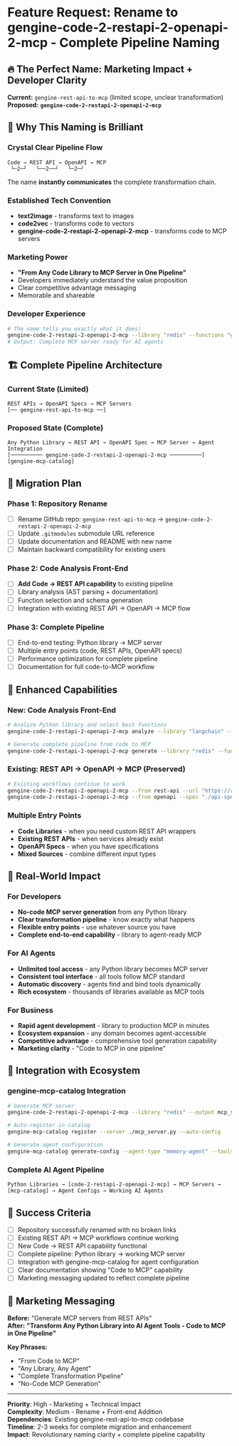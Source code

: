 # Feature Request: Rename to gengine-code-2-restapi-2-openapi-2-mcp - Complete Pipeline Naming

## 🔥 The Perfect Name: Marketing Impact + Developer Clarity

**Current:** `gengine-rest-api-to-mcp` (limited scope, unclear transformation)  
**Proposed:** **`gengine-code-2-restapi-2-openapi-2-mcp`** 

## 🎯 Why This Naming is Brilliant

### Crystal Clear Pipeline Flow
```
Code → REST API → OpenAPI → MCP
 └─2─┘   └──2──┘   └─2─┘
```
The name **instantly communicates** the complete transformation chain.

### Established Tech Convention
- **text2image** - transforms text to images
- **code2vec** - transforms code to vectors  
- **gengine-code-2-restapi-2-openapi-2-mcp** - transforms code to MCP servers

### Marketing Power
- **"From Any Code Library to MCP Server in One Pipeline"**
- Developers immediately understand the value proposition
- Clear competitive advantage messaging
- Memorable and shareable

### Developer Experience
```bash
# The name tells you exactly what it does!
gengine-code-2-restapi-2-openapi-2-mcp --library "redis" --functions "get,set,expire"
# Output: Complete MCP server ready for AI agents
```

## 🏗️ Complete Pipeline Architecture

### Current State (Limited)
```
REST APIs → OpenAPI Specs → MCP Servers
[── gengine-rest-api-to-mcp ──]
```

### Proposed State (Complete)
```
Any Python Library → REST API → OpenAPI Spec → MCP Server → Agent Integration
[────────── gengine-code-2-restapi-2-openapi-2-mcp ──────────]   [gengine-mcp-catalog]
```

## 🔧 Migration Plan

### Phase 1: Repository Rename
- [ ] Rename GitHub repo: `gengine-rest-api-to-mcp` → `gengine-code-2-restapi-2-openapi-2-mcp`
- [ ] Update `.gitmodules` submodule URL reference
- [ ] Update documentation and README with new name
- [ ] Maintain backward compatibility for existing users

### Phase 2: Code Analysis Front-End
- [ ] **Add Code → REST API capability** to existing pipeline
- [ ] Library analysis (AST parsing + documentation) 
- [ ] Function selection and schema generation
- [ ] Integration with existing REST API → OpenAPI → MCP flow

### Phase 3: Complete Pipeline
- [ ] End-to-end testing: Python library → MCP server
- [ ] Multiple entry points (code, REST APIs, OpenAPI specs)
- [ ] Performance optimization for complete pipeline
- [ ] Documentation for full code-to-MCP workflow

## 🚀 Enhanced Capabilities

### New: Code Analysis Front-End
```bash
# Analyze Python library and select best functions
gengine-code-2-restapi-2-openapi-2-mcp analyze --library "langchain" --use-case "agent-memory"

# Generate complete pipeline from code to MCP
gengine-code-2-restapi-2-openapi-2-mcp generate --library "redis" --functions "get,set,hget,expire"
```

### Existing: REST API → OpenAPI → MCP (Preserved)
```bash
# Existing workflows continue to work
gengine-code-2-restapi-2-openapi-2-mcp --from rest-api --url "https://api.service.com"
gengine-code-2-restapi-2-openapi-2-mcp --from openapi --spec "./api-spec.yaml"
```

### Multiple Entry Points
- **Code Libraries** - when you need custom REST API wrappers
- **Existing REST APIs** - when services already exist
- **OpenAPI Specs** - when you have specifications
- **Mixed Sources** - combine different input types

## 🎪 Real-World Impact

### For Developers
- **No-code MCP server generation** from any Python library
- **Clear transformation pipeline** - know exactly what happens
- **Flexible entry points** - use whatever source you have
- **Complete end-to-end capability** - library to agent-ready MCP

### For AI Agents
- **Unlimited tool access** - any Python library becomes MCP server
- **Consistent tool interface** - all tools follow MCP standard
- **Automatic discovery** - agents find and bind tools dynamically
- **Rich ecosystem** - thousands of libraries available as MCP tools

### For Business
- **Rapid agent development** - library to production MCP in minutes
- **Ecosystem expansion** - any domain becomes agent-accessible
- **Competitive advantage** - comprehensive tool generation capability
- **Marketing clarity** - "Code to MCP in one pipeline"

## 🔗 Integration with Ecosystem

### gengine-mcp-catalog Integration
```bash
# Generate MCP server
gengine-code-2-restapi-2-openapi-2-mcp --library "redis" --output mcp_server.py

# Auto-register in catalog
gengine-mcp-catalog register --server ./mcp_server.py --auto-config

# Generate agent configuration
gengine-mcp-catalog generate-config --agent-type "memory-agent" --tools "redis,vector-db"
```

### Complete AI Agent Pipeline
```
Python Libraries → [code-2-restapi-2-openapi-2-mcp] → MCP Servers → [mcp-catalog] → Agent Configs → Working AI Agents
```

## 🎯 Success Criteria

- [ ] Repository successfully renamed with no broken links
- [ ] Existing REST API → MCP workflows continue working
- [ ] New Code → REST API capability functional
- [ ] Complete pipeline: Python library → working MCP server
- [ ] Integration with gengine-mcp-catalog for agent configuration
- [ ] Clear documentation showing "Code to MCP" capability
- [ ] Marketing messaging updated to reflect complete pipeline

## 🚀 Marketing Messaging

**Before:** "Generate MCP servers from REST APIs"  
**After:** **"Transform Any Python Library into AI Agent Tools - Code to MCP in One Pipeline"**

**Key Phrases:**
- "From Code to MCP"
- "Any Library, Any Agent"  
- "Complete Transformation Pipeline"
- "No-Code MCP Generation"

---

**Priority**: High - Marketing + Technical Impact  
**Complexity**: Medium - Rename + Front-end Addition  
**Dependencies**: Existing gengine-rest-api-to-mcp codebase  
**Timeline**: 2-3 weeks for complete migration and enhancement  
**Impact**: Revolutionary naming clarity + complete pipeline capability